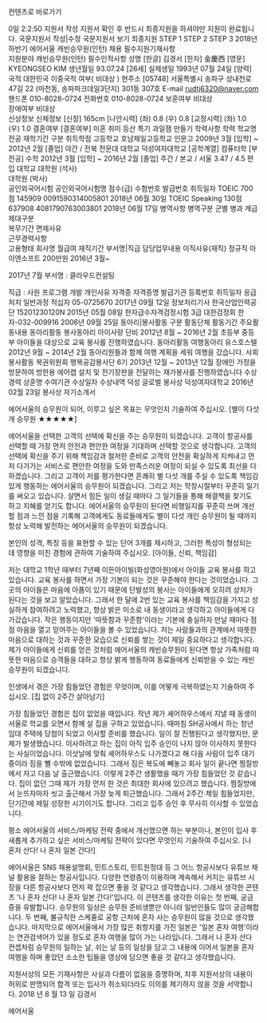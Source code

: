 컨텐츠로 바로가기
 
0일
2:2:50
 지원서 작성
지원서 확인 후 반드시 최종지원을 하셔야만 지원이 완료됩니다.
국문지원서
작성|수정		국문지원서
보기		최종지원
STEP 1		STEP 2		STEP 3
2018년 하반기 에어서울 캐빈승무원(인턴) 채용	
 필수지원기재사항	
지원분야	캐빈승무원(인턴)
 필수인적사항
성명	[한글] 김경서   [한자] 金慶西   [영문] KYEONGSEO KIM
생년월일	93.07.24  [26세]	실제생일	1993년 07월 24일  [양력]
국적	대한민국       이중국적 여부( 비대상 )
현주소	[05748] 서울특별시 송파구 성내천로47길 22 (마천동, 송파파크데일3단지) 301동 307호
E-mail	rudtj6320@naver.com
핸드폰	010-8028-0724	전화번호	010-8028-0724
보훈여부	비대상  
장애여부	비대상  
 신상정보
신체정보	[신장] 165cm   [나안시력] (좌) 0.8 (우) 0.8   [교정시력] (좌) 1.0 (우) 1.0
결혼여부	[결혼여부] 미혼
취미	등산	특기	과일잼 만들기
 학력사항
학력	학교명	전공	재학기간	구분	취득학점
고등학교	호남제일고등학교	인문고	2009년 3월 [입학] ~
2012년 2월 [졸업]	야간 / 전북	
전문대	
대학교	덕성여자대학교 
[공학계열]	컴퓨터학 
[부전공] 수학	2012년 3월 [입학] ~
2016년 2월 [졸업]	주간 / 본교 / 서울	3.47 / 4.5
편입
대학교	
대학원
(석사)	
대학원
(박사)	
 공인외국어시험
공인외국어시험명	점수(급)	수험번호	발급번호	취득일자
TOEIC	700점	145909	0091590314005801	2018년 06월 30일
TOEIC Speaking	130점	637908	4081790763003801	2018년 06월 17일
 병역사항
병역구분		군별		병과		계급		제대구분	
복무기간		면제사유	
 근무경력사항		
고용형태	회사명	월급여	재직기간	부서명|직급	담당업무내용	이직사유(재직)
정규직	아이엔소프트	200만원	2016년 3월~

2017년 7월	부서명 : 클라우드컨설팅

직급 : 사원	프로그램 개발	개인사유
 자격증
자격증명	발급기관	등록번호	취득일자
응급처치 일반과정	적십자	05-0725670	2017년 09월 12일
정보처리기사	한국산업인력공단	15201230120N	2015년 05월 08일
한자급수자격검정시험 3급	대한검정회	한자-032-009916	2006년 09월 25일
 동아리|봉사활동
구분	활동단체	활동기간	주요활동내용
동아리활동	봉사동아리 아이사랑 단비	2012년 8월 ~ 2016년 2월	초등부 중등부 아이들을 대상으로 교육 봉사를 진행하였습니다.
동아리활동	여행동아리 유스호스텔	2012년 9월 ~ 2014년 2월	동아리원들과 함께 여행 계획을 세워 여행을 갔습니다.
사회봉사활동	복권위원회 행복공감봉사단 6기	2013년 12월 ~ 2013년 12월	장애인 가정을 방문하여 방한용 에어캡 설치 및 전기장판을 전달하는 재가봉사를 진행하였습니다
 수상경력
상훈명	수여기관	수상일자	수상내역
덕성 글로벌 봉사상	덕성여자대학교	2016년 02월 23일	봉사상
 자기소개서


에어서울의 승무원이 되어, 이루고 싶은 목표는 무엇인지 기술하여 주십시오.
[별이 다섯 개 승무원 ★★★★★]

에어서울을 선택한 고객의 선택에 확신을 주는 승무원이 되겠습니다. 고객이 항공사를 선택할 때 가장 먼저 안전과 편안한 여정을 기대하며 선택할 것으로 생각합니다. 고객의 선택에 확신을 주기 위해 책임감과 철저한 준비로 고객의 안전을 확실하게 지켜내고 먼저 다가가는 서비스로 편안한 여정을 도와 만족스러운 여정이 되실 수 있도록 최선을 다하겠습니다. 그리고 고객이 저를 평가한다면 흔쾌히 별 다섯 개를 주실 수 있도록 책임감 있게 행동하는 에어서울의 승무원이 되겠습니다.
그리고 저는 학창시절부터 꾸준히 일기를 써오고 있습니다. 살면서 힘든 일이 생길 때마다 그 일기들을 통해 해결책을 찾기도 하고 지혜를 얻기도 합니다. 에어서울의 승무원이 된다면 비행일지를 꾸준히 쓰며 개선할 점과 느낀 점을 기록해 고객에게도 동료들에게도 별이 다섯 개인 승무원이 될 때까지 항상 노력해 발전하는 에어서울의 승무원이 되겠습니다.


본인의 성격, 특징 등을 표현할 수 있는 단어 3개를 제시하고, 그러한 특성이 형성되는 데 영향을 미친 경험에 관하여 기술하여 주십시오.
[아이들, 신뢰, 책임감]

저는 대학교 1학년 때부터 7년째 이든아이빌(화성영아원)에서 아이들 교육 봉사를 하고 있습니다. 교육 봉사를 하면서 가장 기본이 되는 것은 꾸준해야 한다는 것이었습니다. 그곳의 아이들은 마음에 아픔이 있기 때문에 단발성의 봉사는 아이들에게 오히려 상처가 된다는 것을 보고 알았습니다. 그래서 한 달에 2번 있는 교육 봉사를 책임감을 가지고 성실하게 참여하려고 노력했고, 항상 밝은 미소로 내 동생이라고 생각하고 아이들에게 다가갔습니다. 작은 행동이지만 '따뜻함과 꾸준함'이라는 기본에 충실하자 만날 때마다 점점 마음을 열고 믿어주는 아이들을 볼 수 있었습니다.
저는 사람들과의 관계에서 따뜻한 마음으로 대하는 것과 꾸준한 모습으로 신뢰를 쌓는 것이 제일 중요하다고 생각합니다. 제가 아이들에게 신뢰를 얻은 것처럼 에어서울의 캐빈승무원이 된다면 항상 가족처럼 따뜻한 마음으로 승객들을 대하고 항상 밝게 행동하여 동료들에게 신뢰받을 수 있는 캐빈승무원이 되겠습니다.


인생에서 겪은 가장 힘들었던 경험은 무엇이며, 이를 어떻게 극복하였는지 기술하여 주십시오.
[집 없이 2주간 살아남기]

가장 힘들었던 경험은 집이 없었을 때입니다. 작년 제가 셰어하우스에서 지낼 때 동생이 서울로 학교를 오면서 함께 살 집을 구하고 있었습니다. 때마침 SH공사에서 하는 청년 임대 주택에 당첨이 되었고 이사할 준비를 했습니다. 일이 잘 진행된다고 생각했지만, 문제가 발생했습니다. 이사하려고 하는 집이 아직 입주 승인이 나지 않아 이사하지 못한다는 사실이었습니다. 이삿날에 맞춰 셰어하우스도 나가겠다고 해 다음 사람이 입주 대기 중이라 짐을 뺄 수밖에 없었습니다. 그래서 짐은 복도에 빼놓고 회사 일이 끝나면 찜질방에서 자고 다음 날 출근했습니다. 이렇게 2주간 생활했을 때가 가장 힘들었던 것 같습니다.
집이 없던 그때 제가 가장 먼저 한 것은 최대한 회사에 있으려고 했습니다. 찜질방에서 눈뜨자마자 씻고 출근해서 가장 늦게 퇴근했습니다. 그래서 2주간 제일 힘들었지만, 단기간에 제일 성장한 시기이기도 합니다. 그리고 입주 승인 후 무사히 이사할 수 있었습니다.


평소 에어서울의 서비스/마케팅 전략 중에서 개선했으면 하는 부분이나, 본인이 입사 후 새롭게 추가하고 싶은 서비스/마케팅 전략이 있다면 무엇인지 기술하여 주십시오.
[나 혼자 산다! 나 혼자 일본 간다!]

에어서울은 SNS 채용설명회, 민트스토리, 민트원정대 등 그 어느 항공사보다 유튜브 채널 활용을 잘하는 항공사입니다. 다양한 연령층이 이용하며 계속해서 커지는 유튜브 시장을 다른 항공사보다 먼저 꽉 잡으면 좋을 것 같다고 생각했습니다.
그래서 생각한 콘텐츠 '나 혼자 산다! 나 혼자 일본 간다!'입니다.
이 콘텐츠를 생각한 이유는 첫 번째, 궁금증을 유발합니다. 승무원의 일상은 승무원 준비생뿐만 아니라 일반인들도 많이 궁금해합니다. 두 번째, 불규칙한 스케줄로 공항 근처에 혼자 사는 승무원이 많을 것으로 생각했습니다. 마지막으로 에어서울에서 가장 많은 취항지를 가진 일본은 '일본 혼자 여행'이라는 연관검색어가 있을 정도로 혼자 여행을 많이 가는 나라입니다.
그래서 나 혼자 산다 컨셉처럼 승무원의 일하는 날, 쉬는 날 등의 일상을 담고 그 내용에 이어서 일본을 혼자 여행을 하며 좋았던 소소한 팁들을 영상에 담으면 좋을 것 같다고 생각했습니다.


지원서상의 모든 기재사항은 사실과 다름이 없음을 증명하며, 
차후 지원서상의 내용이 허위로 판명되어 합격 또는 입사가 취소되더라도 이의를 제기하지 않을 것을 서약합니다.
2018 년 8 월 13 일
김경서
        	 
에어서울
